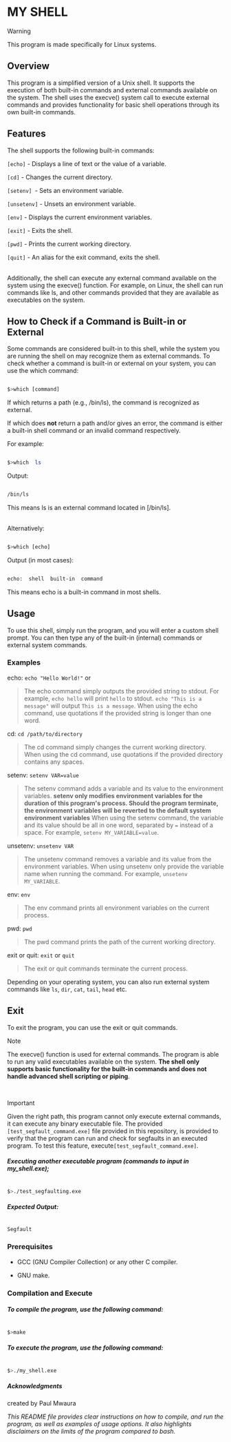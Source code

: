 # MY SHELL

>[!WARNING]
>This program is made specifically for Linux systems.

## Overview

This program is a simplified version of a Unix shell. It supports the execution of both built-in commands and external commands available on the system. The shell uses the execve() system call to execute external commands and provides functionality for basic shell operations through its own built-in commands.
  

## Features

The shell supports the following built-in commands: <br  />

  

``[echo]`` - Displays a line of text or the value of a variable. <br  />

``[cd]`` - Changes the current directory. <br  />

``[setenv] ``- Sets an environment variable. <br  />

``[unsetenv]`` - Unsets an environment variable. <br  />

``[env]`` - Displays the current environment variables. <br  />

``[exit]`` - Exits the shell. <br  />

``[pwd]`` - Prints the current working directory. <br  />

``[quit]`` - An alias for the exit command, exits the shell. <br  />   <br  />

  

Additionally, the shell can execute any external command available on the system using the execve() function. For example, on Linux, the shell can run commands like ls, and other commands provided that they are available as executables on the system.

  

## How to Check if a Command is Built-in or External

Some commands are considered built-in to this shell, while the system you are running the shell on may recognize them as external commands. To check whether a command is built-in or external on your system, you can use the which command: <br  />

```sh

$>which [command]

```

If which returns a path (e.g., /bin/ls), the command is recognized as external.

If which does **not** return a path and/or gives an error, the command is either a built-in shell command or an invalid command respectively. <br  />

For example:<br  />



```sh

$>which  ls

```

Output: <br  />

```bash

/bin/ls

```

This means ls is an external command located in [/bin/ls]. <br  /><br  />

  

Alternatively: <br  />

  

```sh

$>which [echo]

```

Output (in most cases): <br  />

  

```bash

echo:  shell  built-in  command

```

This means echo is a built-in command in most shells. <br  />

  

## Usage

To use this shell, simply run the program, and you will enter a custom shell prompt. You can then type any of the built-in (internal) commands or external system commands. <br  />

  

### Examples

echo: ```echo "Hello World!"``` or <br  />
> The echo command simply outputs the provided string to stdout. For example, ``echo hello`` will print ``hello`` to stdout. ``echo "This is a message"`` will output ``This is a message``.  When using the echo command, use quotations if the provided string is longer than one word. <br  />

cd: ```cd /path/to/directory```<br  />
> The cd command simply changes the current working directory. When using the cd command, use quotations if the provided directory contains any spaces. <br  />

setenv: ```setenv VAR=value```<br  />
> The setenv command adds a variable and its value to the environment variables. **setenv only modifies environment variables for the duration of this program's process. Should the program terminate, the environment variables will be reverted to the default system environment variables** When using the setenv command, the variable and its value should be all in one word, separated by ``=`` instead of a space. For example, ``setenv MY_VARIABLE=value``. <br  />

unsetenv: ```unsetenv VAR```<br  />
> The unsetenv command removes a variable and its value from the environment variables.  When using unsetenv only provide the variable name when running the command. For example, ``unsetenv MY_VARIABLE``. <br  />

env: ```env```<br  />
> The env command prints all environment variables on the current process. <br  />

pwd: ```pwd```<br  />
> The pwd command prints the path of the current working directory. <br  />

exit or quit: ```exit``` or ```quit```  <br  />
> The exit or quit commands terminate the current process. <br  />

Depending on your operating system, you can also run external system commands like ``ls``, ``dir``, ``cat``, ``tail``, ``head`` etc. <br  />

  

## Exit

To exit the program, you can use the exit or quit commands. <br  />

  

> [!NOTE] 
> The execve() function is used for external commands. The program is able to run any valid executables available on the system.
**The shell only supports basic functionality for the built-in commands and does not handle advanced shell scripting or piping**.

<br  />

> [!IMPORTANT]
Given the right path, this program cannot only execute external commands, it can execute any binary executable file. The provided ``[test_segfault_command.exe]`` file provided in this repository, is provided to verify that the program can run and check for segfaults in an executed program. To test this feature, execute``[test_segfault_command.exe]``.  <br  />

  

##### Executing another executable program (commands to input in my_shell.exe);

```sh

$>./test_segfaulting.exe

```

##### Expected Output: <br  />

  

```

Segfault

```

### Prerequisites

- GCC (GNU Compiler Collection) or any other C compiler. <br  />

- GNU make. <br  />

  

### Compilation and Execute

##### To compile the program, use the following command: <br  />

```sh

$>make

```

  

##### To execute the program, use the following command: <br  />

```sh

$>./my_shell.exe

```

  

##### Acknowledgments

created by Paul Mwaura  

<span><i>This README file provides clear instructions on how to compile, and run the program, as well as examples of usage options. It also highlights disclaimers on the limits of the program compared to bash. </a></i></span>

